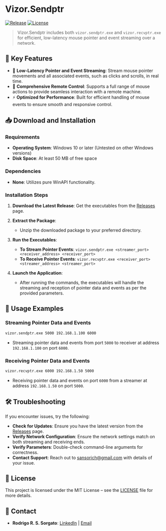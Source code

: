 # Vizor.Sendptr

[![Release](https://img.shields.io/github/v/release/VizorAX/sendptr)](https://github.com/VizorAX/sendptr/releases)
[![License](https://img.shields.io/github/license/VizorAX/sendptr)](LICENSE)

> Vizor.Sendptr includes both `vizor.sendptr.exe` and `vizor.recvptr.exe` for efficient, low-latency mouse pointer and event streaming over a network.

🌟 **Key Features**
-------------------

*   📡 **Low-Latency Pointer and Event Streaming**: Stream mouse pointer movements and all associated events, such as clicks and scrolls, in real time.
*   🎯 **Comprehensive Remote Control**: Supports a full range of mouse actions to provide seamless interaction with a remote machine.
*   ⚡ **Optimized for Performance**: Built for efficient handling of mouse events to ensure smooth and responsive control.

📥 **Download and Installation**
-------------------------------

### **Requirements**

*   **Operating System**: Windows 10 or later (Untested on other Windows versions)
*   **Disk Space**: At least 50 MB of free space

### **Dependencies**

*   **None**: Utilizes pure WinAPI functionality.

### **Installation Steps**

1.  **Download the Latest Release**: Get the executables from the [Releases](https://github.com/VizorAX/sendptr/releases) page.
    
2.  **Extract the Package**:
    *   Unzip the downloaded package to your preferred directory.
    
3.  **Run the Executables**:
    *   **To Stream Pointer Events**: `vizor.sendptr.exe <streamer_port> <receiver_address> <receiver_port>`
    *   **To Receive Pointer Events**: `vizor.recvptr.exe <receiver_port> <streamer_address> <streamer_port>`

4.  **Launch the Application**:
    *   After running the commands, the executables will handle the streaming and reception of pointer data and events as per the provided parameters.

📖 **Usage Examples**
---------------------
### Streaming Pointer Data and Events
```bash
vizor.sendptr.exe 5000 192.168.1.100 6000
```
- Streaming pointer data and events from port `5000` to receiver at address `192.168.1.100` on port `6000`.

### Receiving Pointer Data and Events
```bash
vizor.recvptr.exe 6000 192.168.1.50 5000
```
- Receiving pointer data and events on port `6000` from a streamer at address `192.168.1.50` on port `5000`.

🛠️ **Troubleshooting**
-----------------------
If you encounter issues, try the following:

*   **Check for Updates**: Ensure you have the latest version from the [Releases](https://github.com/VizorAX/sendptr/releases) page.
*   **Verify Network Configuration**: Ensure the network settings match on both streaming and receiving ends.
*   **Verify Parameters**: Double-check command-line arguments for correctness.
*   **Contact Support**: Reach out to [sansorich@gmail.com](mailto:sansorich@gmail.com) with details of your issue.

📄 **License**
--------------
This project is licensed under the MIT License – see the [LICENSE](LICENSE) file for more details.

📧 **Contact**
--------------
- **Rodrigo R. S. Sorgato**: [LinkedIn](https://www.linkedin.com/in/rrssorgato) | [Email](mailto:sansorich@gmail.com)
